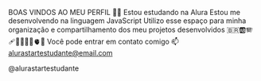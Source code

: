 BOAS VINDOS AO MEU PERFIL 🎊🎊
Estou estudando na Alura
Estou me desenvolvendo na linguagem JavaScript
Utilizo esse espaço para minha organização e compartilhamento dos meu projetos desenvolvidos
🇧🇷🆎🪗🩹🔄😠🕵️‍♀️🫀😖
Você pode entrar em contato comigo 📫
alurastartestudante@email.com

@alurastartestudante
